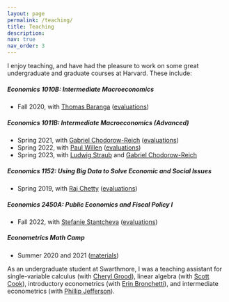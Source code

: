 ```yaml
---
layout: page
permalink: /teaching/
title: Teaching
description:  
nav: true
nav_order: 3
---
```


I enjoy teaching, and have had the pleasure to work on some great undergraduate and graduate courses at Harvard. These include:

##### Economics 1010B: Intermediate Macroeconomics
  - Fall 2020, with [Thomas Baranga](https://economics.harvard.edu/people/thomas-baranga) ([evaluations](https://mdroste.com/files/evaluations_ec1010b_fall2020.pdf))

##### Economics 1011B: Intermediate Macroeconomics (Advanced)
  - Spring 2021, with [Gabriel Chodorow-Reich](https://scholar.harvard.edu/chodorow-reich/home) ([evaluations](https://mdroste.com/files/evaluations_ec1011b_spring2021.pdf))
  - Spring 2022, with [Paul Willen](https://www.bostonfed.org/people/bank/paul-willen.aspx) ([evaluations](https://mdroste.com/files/evaluations_ec1011b_spring2022.pdf))
  - Spring 2023, with [Ludwig Straub](https://scholar.harvard.edu/straub/home) and [Gabriel Chodorow-Reich](https://scholar.harvard.edu/chodorow-reich/home) 

##### Economics 1152: Using Big Data to Solve Economic and Social Issues
  - Spring 2019, with [Raj Chetty](https://www.rajchetty.com/) ([evaluations](https://mdroste.com/files/evaluations_ec1152_spring2019.pdf))

##### Economics 2450A: Public Economics and Fiscal Policy I
  - Fall 2022, with [Stefanie Stantcheva](https://scholar.harvard.edu/stantcheva/home) ([evaluations](https://mdroste.com/files/evaluations_ec2450a_fall2022.pdf))

##### Econometrics Math Camp
  - Summer 2020 and 2021 ([materials](http://www.github.com/mdroste/metrics-mathcamp-2021))

As an undergraduate student at Swarthmore, I was a teaching assistant for single-variable calculus (with [Cheryl Grood](https://grood.domains.swarthmore.edu/)), linear algebra (with [Scott Cook](https://faculty.tarleton.edu/scook/)), introductory econometrics (with [Erin Bronchetti](https://www.swarthmore.edu/profile/erin-todd-bronchetti)), and intermediate econometrics (with [Phillip Jefferson](https://www.federalreserve.gov/aboutthefed/bios/board/jefferson.htm)).